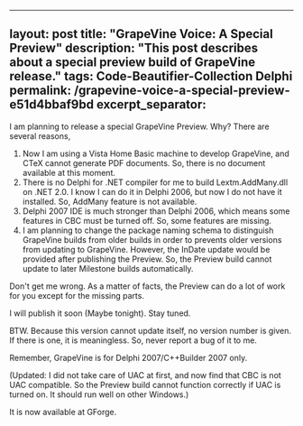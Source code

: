 ---
layout: post
title: "GrapeVine Voice: A Special Preview"
description: "This post describes about a special preview build of GrapeVine release."
tags: Code-Beautifier-Collection Delphi
permalink: /grapevine-voice-a-special-preview-e51d4bbaf9bd
excerpt_separator: <!--more-->
---
I am planning to release a special GrapeVine Preview. Why? There are several reasons,
<!--more-->

1. Now I am using a Vista Home Basic machine to develop GrapeVine, and CTeX cannot generate PDF documents. So, there is no document available at this moment.
1. There is no Delphi for .NET compiler for me to build Lextm.AddMany.dll on .NET 2.0. I know I can do it in Delphi 2006, but now I do not have it installed. So, AddMany feature is not available.
1. Delphi 2007 IDE is much stronger than Delphi 2006, which means some features in CBC must be turned off. So, some features are missing.
1. I am planning to change the package naming schema to distinguish GrapeVine builds from older builds in order to prevents older versions from updating to GrapeVine. However, the InDate update would be provided after publishing the Preview. So, the Preview build cannot update to later Milestone builds automatically.

Don't get me wrong. As a matter of facts, the Preview can do a lot of work for you except for the missing parts.

I will publish it soon (Maybe tonight). Stay tuned.

BTW. Because this version cannot update itself, no version number is given. If there is one, it is meaningless. So, never report a bug of it to me.

Remember, GrapeVine is for Delphi 2007/C++Builder 2007 only.

(Updated: I did not take care of UAC at first, and now find that CBC is not UAC compatible. So the Preview build cannot function correctly if UAC is turned on. It should run well on other Windows.)

It is now available at GForge.
